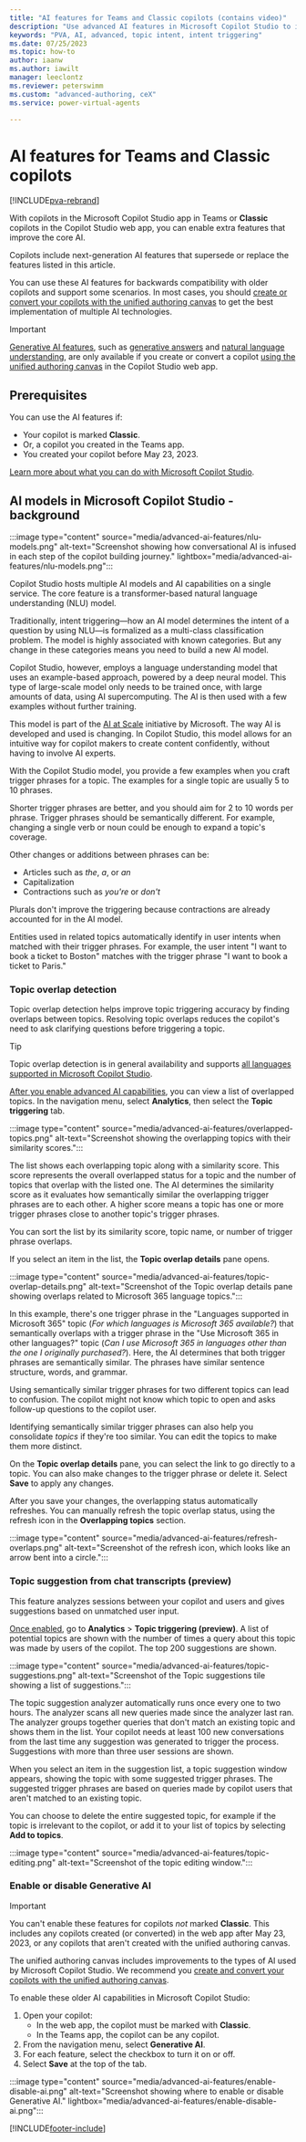 ```yaml
---
title: "AI features for Teams and Classic copilots (contains video)"
description: "Use advanced AI features in Microsoft Copilot Studio to improve how your copilots interact with your copilot users. These features are available in the Teams app for Microsoft Copilot Studio and for Classic copilots."
keywords: "PVA, AI, advanced, topic intent, intent triggering"
ms.date: 07/25/2023
ms.topic: how-to
author: iaanw
ms.author: iawilt
manager: leeclontz
ms.reviewer: peterswimm
ms.custom: "advanced-authoring, ceX"
ms.service: power-virtual-agents

---
```


# AI features for Teams and Classic copilots

[!INCLUDE[pva-rebrand](includes/pva-rebrand.md)]

With copilots in the Microsoft Copilot Studio app in Teams or **Classic** copilots in the Copilot Studio web app, you can enable extra features that improve the core AI.

Copilots include next-generation AI features that supersede or replace the features listed in this article.

You can use these AI features for backwards compatibility with older copilots and support some scenarios. In most cases, you should [create or convert your copilots with the unified authoring canvas](unified-authoring-conversion.md) to get the best implementation of multiple AI technologies.

> [!IMPORTANT]
> [Generative AI features](nlu-gpt-overview.md), such as [generative answers](nlu-boost-conversations.md) and [natural language understanding](nlu-authoring.md), are only available if you create or convert a copilot [using the unified authoring canvas](unified-authoring-conversion.md#what-is-new-or-has-been-updated-in-the-latest-microsoft-copilot-studio) in the Copilot Studio web app.

## Prerequisites

You can use the AI features if:

- Your copilot is marked **Classic**.
- Or, a copilot you created in the Teams app.
- You created your copilot before May 23, 2023.

[Learn more about what you can do with Microsoft Copilot Studio](fundamentals-what-is-power-virtual-agents.md).

## AI models in Microsoft Copilot Studio - background

:::image type="content" source="media/advanced-ai-features/nlu-models.png" alt-text="Screenshot showing how conversational AI is infused in each step of the copilot building journey." lightbox="media/advanced-ai-features/nlu-models.png":::

Copilot Studio hosts multiple AI models and AI capabilities on a single service. The core feature is a transformer-based natural language understanding (NLU) model.

Traditionally, intent triggering—how an AI model determines the intent of a question  by using NLU—is formalized as a multi-class classification problem. The model is highly associated with known categories. But any change in these categories means you need to build a new AI model.

Copilot Studio, however, employs a language understanding model that uses an example-based approach, powered by a deep neural model. This type of large-scale model only needs to be trained once, with large amounts of data, using AI supercomputing. The AI is then used with a few examples without further training.

This model is part of the [AI at Scale](https://innovation.microsoft.com/ai-at-scale) initiative by Microsoft. The way AI is developed and used is changing. In Copilot Studio, this model allows for an intuitive way for copilot makers to create content confidently, without having to involve AI experts.

With the Copilot Studio model, you provide a few examples when you craft trigger phrases for a topic. The examples for a single topic are usually 5 to 10 phrases.

Shorter trigger phrases are better, and you should aim for 2 to 10 words per phrase. Trigger phrases should be semantically different. For example, changing a single verb or noun could be enough to expand a topic's coverage.

Other changes or additions between phrases can be:

- Articles such as _the_, _a_, or _an_
- Capitalization
- Contractions such as _you're_ or _don't_

Plurals don't improve the triggering because contractions are already accounted for in the AI model.

Entities used in related topics automatically identify in user intents when matched with their trigger phrases. For example, the user intent "I want to book a ticket to Boston" matches with the trigger phrase "I want to book a ticket to Paris."

### Topic overlap detection

Topic overlap detection helps improve topic triggering accuracy by finding overlaps between topics. Resolving topic overlaps reduces the copilot's need to ask clarifying questions before triggering a topic.

> [!TIP]
> Topic overlap detection is in general availability and supports [all languages supported in Microsoft Copilot Studio](authoring-language-support.md).

[After you enable advanced AI capabilities](#enable-or-disable-generative-ai), you can view a list of overlapped topics. In the navigation menu, select **Analytics**, then select the **Topic triggering** tab.

:::image type="content" source="media/advanced-ai-features/overlapped-topics.png" alt-text="Screenshot showing the overlapping topics with their similarity scores.":::

The list shows each overlapping topic along with a similarity score. This score represents the overall overlapped status for a topic and the number of topics that overlap with the listed one. The AI determines the similarity score as it evaluates how semantically similar the overlapping trigger phrases are to each other. A higher score means a topic has one or more trigger phrases close to another topic's trigger phrases.

You can sort the list by its similarity score, topic name, or number of trigger phrase overlaps.

If you select an item in the list, the **Topic overlap details** pane opens.

:::image type="content" source="media/advanced-ai-features/topic-overlap-details.png" alt-text="Screenshot of the Topic overlap details pane showing overlaps related to Microsoft 365 language topics.":::

In this example, there's one trigger phrase in the "Languages supported in Microsoft 365" topic (_For which languages is Microsoft 365 available?_) that semantically overlaps with a trigger phrase in the "Use Microsoft 365 in other languages?" topic (_Can I use Microsoft 365 in languages other than the one I originally purchased?_). Here, the AI determines that both trigger phrases are semantically similar. The phrases have similar sentence structure, words, and grammar.

Using semantically similar trigger phrases for two different topics can lead to confusion. The copilot might not know which topic to open and asks follow-up questions to the copilot user.

Identifying semantically similar trigger phrases can also help you consolidate _topics_ if they're too similar. You can edit the topics to make them more distinct.

On the **Topic overlap details** pane, you can select the link to go directly to a topic. You can also make changes to the trigger phrase or delete it. Select **Save** to apply any changes.

After you save your changes, the overlapping status automatically refreshes. You can manually refresh the topic overlap status, using the refresh icon in the **Overlapping topics** section.

:::image type="content" source="media/advanced-ai-features/refresh-overlaps.png" alt-text="Screenshot of the refresh icon, which looks like an arrow bent into a circle.":::

### Topic suggestion from chat transcripts (preview)

This feature analyzes sessions between your copilot and users and gives suggestions based on unmatched user input.

[Once enabled](#enable-or-disable-generative-ai), go to **Analytics** > **Topic triggering (preview)**. A list of potential topics are shown with the number of times a query about this topic was made by users of the copilot. The top 200 suggestions are shown.

:::image type="content" source="media/advanced-ai-features/topic-suggestions.png" alt-text="Screenshot of the Topic suggestions tile showing a list of suggestions.":::

The topic suggestion analyzer automatically runs once every one to two hours. The analyzer scans all new queries made since the analyzer last ran. The analyzer groups together queries that don't match an existing topic and shows them in the list. Your copilot needs at least 100 new conversations from the last time any suggestion was generated to trigger the process. Suggestions with more than three user sessions are shown.

When you select an item in the suggestion list, a topic suggestion window appears, showing the topic with some suggested trigger phrases. The suggested trigger phrases are based on queries made by copilot users that aren't matched to an existing topic.

You can choose to delete the entire suggested topic, for example if the topic is irrelevant to the copilot, or add it to your list of topics by selecting **Add to topics**.

:::image type="content" source="media/advanced-ai-features/topic-editing.png" alt-text="Screenshot of the topic editing window.":::

<!-- 
### Conversation personalization (preview)

> [!IMPORTANT]
> The conversation personalization (preview) capability will be **retired on 28 September 2023**. From that date onwards, you won't be able to enable this capability in any new or existing copilots. The capability will also be disabled for any existing copilots that have it enabled.
>  
> The unified authoring canvas includes a raft of improvements to the types of AI used by Microsoft Copilot Studio. Wherever possible, we recommend you [create and convert your copilots with the unified authoring canvas](unified-authoring-conversion.md).

For this capability, the copilot reuses information from Microsoft Graph and Microsoft Entra ID throughout the conversation. This feature allows the copilot to use already existing information to enhance and personalize future conversations. For example, if a user mentions a name, email, or zip code these properties are stored and used in later conversations without having to reprompt the user.

Specifically, with this feature enabled, when the copilot asks questions such as those in the following table, the corresponding user information is pulled from Microsoft Graph and Microsoft Entra ID (for authenticated users) and provided as prompts for the user to choose as an option.

:::image type="content" source="media/advanced-ai-features/improvements-authoring.png" alt-text="Screenshot of the triggering improvements highlighted as part of topic authoring.":::

| Sample copilot questions | User property automatically filled from Microsoft Graph or Microsoft Entra ID |
| -------------------- | ------------------- |
| - `Where do you live?`</br>- `For assistance with this matter you'll need to provide your address.`</br>- `Thank you for that. Please give me 2-3 minutes to review your previous case. May I know your address?` | Address |
| - `OK. I'll need you to enter your annual income in order to assist.`</br>- `OK. Can I get your annual income so I can help with that?` | Annual income  |
| - `I'll help if I can. Would you tell me when you were born please (day/month/year)?`</br>- `What is your date of birth?`</br>- `Could you give me your date of birth, please?` | Date of birth |
| - `I can help you out with that. What's your business phone number so I can go ahead?`</br>- `Will proceed if you please provide your work phone number to contact you?` | Business phone number |
| - `Can you supply your city of residence?`</br>- `Please provide your city of residence.`</br>- `I agree. I'd like to know your city of residence to continue. Please tell me what city you're in.`</br> | City of residence |
| - `OK, no problem. Can you tell me the country where you live?`</br> - `Let me assist you with your concern regarding your DVD. Before we proceed, please provide me with the country you are in.`</br> | Country of residence |
| - `For assistance with this matter you'll need to provide your email address.`</br>- `Tell me the e-mail address where I can contact you.` | Email address |
| - `Please tell me: what is your fax number?`</br>- `Alright. Go ahead and enter your telefax number for me please.` | Fax number |
| - `I'd be glad to help you with that. By the way, may I ask for your first name so that I can address you properly?`</br>- `Please enter your name for me.`</br>- `What's your first name?` | First name  |
| - `For assistance with this matter you'll need to provide your gender.`</br>- `Sure, I can assist with that. What is your gender?`</br>- `Please enter your gender.`</br> | Gender |
| - `What is your home phone number?`</br>- `Please provide your home phone number.`</br> | Home phone number |
| - `I'll help if I can. Would you tell me your job title please?`</br>- `Sure, I'd be glad to help. Please enter your career title to proceed. | Job title |
| - `Might I know your last name in order to proceed?`</br>- `I see. Allow me to review this case number. Can you also tell me your last name for me to address you properly?` | Last name |
| - `I'll see if I can help. Could you please enter your director's name?`</br>- `I'll help you if I can. could you tell me your principal's name, please?`</br>- `What is your manager's name?`</br>- `Please share the name of your supervisor.` | Manager's name |
| - `Wondering if you would please provide your conjugal status?`</br>- `To assist you I'll need you to enter your marital status.` | Marital status |
| - `Wondering if you would please provide your middle name?`</br>- `I'd be glad to help you with that. By the way, may I ask for your middle name so that I can address you properly?` | Middle name |
| - `Could you please provide me with your mobile phone number?`</br>- `It's not a problem. I'll just need your cell phone number please.` | Mobile phone number |
| - `I'll need your nickname please?`</br>- `It's my pleasure to assist. Can you inform me of your nickname?` | Nick name |
| - `Sure. To help with that, I'll need you to specify how many children you have please.`</br>- `Please indicate the number of children you have.` | Number of children |
| - `I'll see if I can help. Will you be able to enter your partner's full name?`</br>- `Please tell me your spouse's first name.`</br>- `Can you give me the first name of your husband or wife, please?` | Spouse/partner name |
| - `Can you please tell me what your state of residence is?`</br>- `I can help you out with that. What's your state of residence so I can go ahead?` | State/province of residence                                         |
| - `Wondering if you would please provide your zip code?`</br>- `I can help you out with that. What's your zip code so I can go ahead?` | Zip code |
-->

### Enable or disable Generative AI

> [!IMPORTANT]
> You can't enable these features for copilots _not_ marked **Classic**. This includes any copilots created (or converted) in the web app after May 23, 2023, or any copilots that aren't created with the unified authoring canvas.
>  
> The unified authoring canvas includes improvements to the types of AI used by Microsoft Copilot Studio. We recommend you [create and convert your copilots with the unified authoring canvas](unified-authoring-conversion.md).

To enable these older AI capabilities in Microsoft Copilot Studio:

1. Open your copilot:
   - In the web app, the copilot must be marked with **Classic**.
   - In the Teams app, the copilot can be any copilot.
1. From the navigation menu, select **Generative AI**.
1. For each feature, select the checkbox to turn it on or off.
1. Select **Save** at the top of the tab.

:::image type="content" source="media/advanced-ai-features/enable-disable-ai.png" alt-text="Screenshot showing where to enable or disable Generative AI." lightbox="media/advanced-ai-features/enable-disable-ai.png":::

[!INCLUDE[footer-include](includes/footer-banner.md)]
